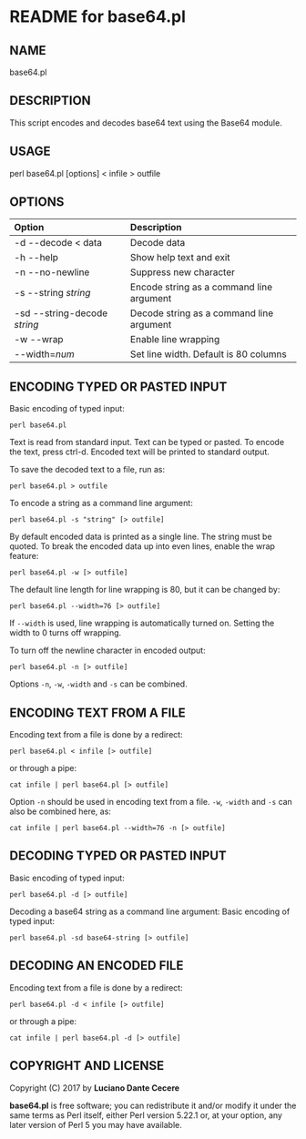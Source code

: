 # README for base64.pl

## NAME
base64.pl

## DESCRIPTION

This script encodes and decodes base64 text using the Base64 module.

## USAGE
perl base64.pl [options] < infile > outfile

## OPTIONS

| Option     | Description     |
| :------------- | :------------- |
| -d --decode < data      | Decode data       |
| -h --help  | Show help text and exit  |
| -n --no-newline   | Suppress new character  |
| -s --string *string*  | Encode string as a command line argument  |
| -sd --string-decode *string*   | Decode string as a command line argument  |
| -w --wrap  | Enable line wrapping  |
| --width=*num*   | Set line width. Default is 80 columns |

## ENCODING TYPED OR PASTED INPUT

Basic encoding of typed input:
````
perl base64.pl
````
Text is read from standard input. Text can be typed or pasted. To encode the text, press ctrl-d. Encoded text will be printed to standard output.

To save the decoded text to a file, run as:
````
perl base64.pl > outfile
````

To encode a string as a command line argument:
````
perl base64.pl -s "string" [> outfile]
````

By default encoded data is printed as a single line. The string must be quoted. To break the encoded data up into even lines, enable the wrap feature:
````
perl base64.pl -w [> outfile]
````
The default line length for line wrapping is 80, but it can be changed by:
````
perl base64.pl --width=76 [> outfile]
````
If ````--width```` is used, line wrapping is automatically turned on. Setting the width to 0 turns off wrapping.

To turn off the newline character in encoded output:
````
perl base64.pl -n [> outfile]
````

Options ````-n````, ````-w````, ````-width```` and ````-s```` can be combined.

## ENCODING TEXT FROM A FILE

Encoding text from a file is done by a redirect:
````
perl base64.pl < infile [> outfile]
````

or through a pipe:
````
cat infile | perl base64.pl [> outfile]
````
Option ````-n```` should be used in encoding text from a file. ````-w````, ````-width```` and ````-s```` can also be combined here, as:
````
cat infile | perl base64.pl --width=76 -n [> outfile]
````

## DECODING TYPED OR PASTED INPUT
Basic encoding of typed input:
````
perl base64.pl -d [> outfile]
````
Decoding a base64 string as a command line argument:
Basic encoding of typed input:
````
perl base64.pl -sd base64-string [> outfile]
````

## DECODING AN ENCODED FILE

Encoding text from a file is done by a redirect:
````
perl base64.pl -d < infile [> outfile]
````

or through a pipe:
````
cat infile | perl base64.pl -d [> outfile]
````

## COPYRIGHT AND LICENSE

Copyright (C) 2017 by **Luciano Dante Cecere**

**base64.pl** is free software; you can redistribute it and/or modify
it under the same terms as Perl itself, either Perl version 5.22.1 or,
at your option, any later version of Perl 5 you may have available.
